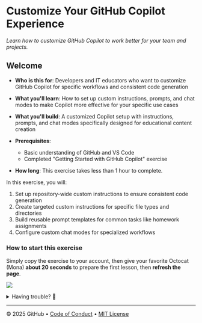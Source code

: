 # Customize Your GitHub Copilot Experience

_Learn how to customize GitHub Copilot to work better for your team and projects._

## Welcome

- **Who is this for**: Developers and IT educators who want to customize GitHub Copilot for specific workflows and consistent code generation
- **What you'll learn**: How to set up custom instructions, prompts, and chat modes to make Copilot more effective for your specific use cases
- **What you'll build**: A customized Copilot setup with instructions, prompts, and chat modes specifically designed for educational content creation
- **Prerequisites**:
  - Basic understanding of GitHub and VS Code
  - Completed "Getting Started with GitHub Copilot" exercise

- **How long**: This exercise takes less than 1 hour to complete.

In this exercise, you will:

1. Set up repository-wide custom instructions to ensure consistent code generation
1. Create targeted custom instructions for specific file types and directories
1. Build reusable prompt templates for common tasks like homework assignments
1. Configure custom chat modes for specialized workflows


### How to start this exercise

Simply copy the exercise to your account, then give your favorite Octocat (Mona) **about 20 seconds** to prepare the first lesson, then **refresh the page**.

<!--  Make sure to edit the URL with proper template_owner, template_name, repo name and description  -->
[![](https://img.shields.io/badge/Copy%20Exercise-%E2%86%92-1f883d?style=for-the-badge&logo=github&labelColor=197935)](https://github.com/new?template_owner=skills&template_name=customize-your-github-copilot-experience&owner=%40me&name=skills-customize-your-github-copilot-experience&description=Exercise:+Customize+Your+GitHub+Copilot+Experience&visibility=public)

<details>
<summary>Having trouble? 🤷</summary><br/>

When copying the exercise, we recommend the following settings:

- For owner, choose your personal account or an organization to host the repository.

- We recommend creating a public repository, since private repositories will use Actions minutes.

If the exercise isn't ready in 20 seconds, please check the [Actions](../../actions) tab.

- Check to see if a job is running. Sometimes it simply takes a bit longer.

- If the page shows a failed job, please submit an issue. Nice, you found a bug! 🐛

</details>

---

&copy; 2025 GitHub &bull; [Code of Conduct](https://www.contributor-covenant.org/version/2/1/code_of_conduct/code_of_conduct.md) &bull; [MIT License](https://gh.io/mit)
